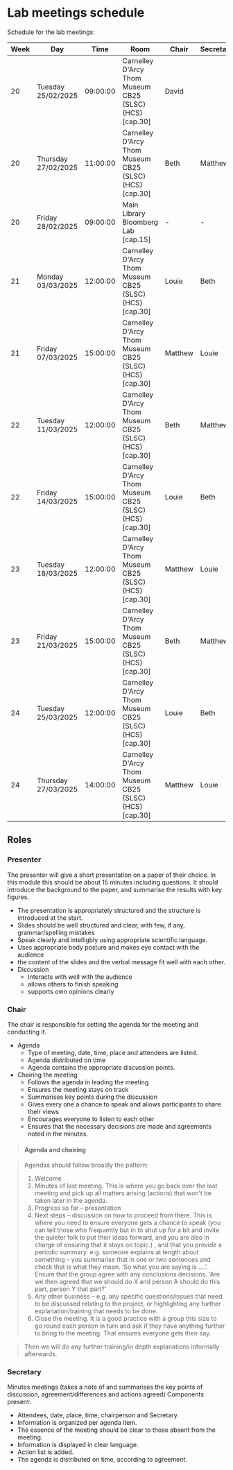 # Lab meetings schedule

Schedule for the lab meetings:

Week | Day | Time | Room | Chair | Secretary| Presenter |
---- | --- | ---- | ---- | ----- | --------- | --------- |
20	|	Tuesday	25/02/2025	|	09:00:00	|	Carnelley D'Arcy Thom Museum CB25 (SLSC)  (HCS)  [cap.30]	| David	|	| -|
20	|	Thursday	27/02/2025	|	11:00:00	|	Carnelley D'Arcy Thom Museum CB25 (SLSC)  (HCS)  [cap.30]	| Beth	| Matthew	|- |
20	|	Friday	28/02/2025	|	09:00:00	|	Main Library Bloomberg Lab [cap.15]	| - 	| -	| -  |
21	|	Monday	03/03/2025	|	12:00:00	|	Carnelley D'Arcy Thom Museum CB25 (SLSC)  (HCS)  [cap.30]	|	Louie | Beth	| - |
21	|	Friday	07/03/2025	|	15:00:00	|	Carnelley D'Arcy Thom Museum CB25 (SLSC)  (HCS)  [cap.30]	| Matthew	| Louie	| Beth |
22	|	Tuesday	11/03/2025	|	12:00:00	|	Carnelley D'Arcy Thom Museum CB25 (SLSC)  (HCS)  [cap.30]	|	Beth | Matthew	| - |
22	|	Friday	14/03/2025	|	15:00:00	|	Carnelley D'Arcy Thom Museum CB25 (SLSC)  (HCS)  [cap.30]	|Louie	| Beth	| Matthew |
23	|	Tuesday	18/03/2025	|	12:00:00	|	Carnelley D'Arcy Thom Museum CB25 (SLSC)  (HCS)  [cap.30]	|	Matthew | Louie	| - |
23	|	Friday	21/03/2025	|	15:00:00	|	Carnelley D'Arcy Thom Museum CB25 (SLSC)  (HCS)  [cap.30]	|	Beth | Matthew	| Louie |
24	|	Tuesday	25/03/2025	|	12:00:00	|	Carnelley D'Arcy Thom Museum CB25 (SLSC)  (HCS)  [cap.30]	|	Louie | Beth	| - |
24	|	Thursday	27/03/2025	|	14:00:00	|	Carnelley D'Arcy Thom Museum CB25 (SLSC)  (HCS)  [cap.30]	| Matthew	| Louie	| - |



## Roles

### Presenter
The presenter will give a short presentation on a paper of their choice. In this module this should be about 15 minutes including questions. It should introduce the background to the paper, and summarise the results with key figures.
  * The presentation is appropriately structured and the structure is introduced at the start.
  * Slides should be well structured and clear, with few, if any, grammar/spelling mistakes
  * Speak clearly and intelligbly using appropriate scientific language.
  * Uses appropriate body posture and makes eye contact with the audience
  * the content of the slides and the verbal message fit well with each other.
* Discussion
  * Interacts with well with the audience
  * allows others to finish speaking
  * supports own opinions clearly

### Chair
The chair is responsible for setting the agenda for the meeting and conducting it.
* Agenda
  * Type of meeting, date, time, place and attendees are listed.
  * Agenda distributed on time
  * Agenda contains the appropriate discussion points.
* Chairing the meeting
  * Follows the agenda in leading the meeting
  * Ensures the meeting stays on track
  * Summarises key points during the discussion
  * Gives every one a chance to speak and allows participants to share their views
  * Encourages everyone to listen to each other
  * Ensures that the necessary decisions are made and agreements noted in the minutes.

> #### Agenda and chairing

> Agendas should follow broadly the pattern:
>
> 1.	Welcome
> 2.	Minutes of last meeting. This is where you go back over the  last meeting and pick up all matters arising (actions) that won’t be taken later in the agenda. 
> 3.	Progress so far – presentation
> 4.	Next steps – discussion on how to proceed from there. This is where you need to ensure everyone gets a chance to speak (you can tell those who frequently but in to shut up for a bit and invite the quieter folk to put their ideas forward, and you are also in charge of ensuring that it stays on topic.) , and that you provide a periodic summary. e.g. someone explains at length about something – you summarise that in one or two sentences and check that is what they mean. ‘So what you are saying is ....’. Ensure that the group agree with any conclusions decisions. ‘Are we then agreed that we should do X and person A should do this part, person Y that part?’
> 5.	Any other business – e.g. any specific questions/issues that need to be discussed relating to the project, or highlighting any further explanation/training that needs to be done. 
> 6.	Close the meeting. It is a good practice with a group this size to go round each person in turn and ask if they have anything further to bring to the meeting. That ensures everyone gets their say.

> Then we will do any further training/in depth explanations informally afterwards.

### Secretary
Minutes meetings (takes a note of and summarises the key points of discussion, agreement/differences and actions agreed)
Components present:
* Attendees, date, place, time, chairperson and Secretary.
* Information is organized per agenda item.
* The essence of the meeting should be clear to those absent from the meeting.
* Information is displayed in clear language.
* Action list is added.
* The agenda is distributed on time, according to agreement.
